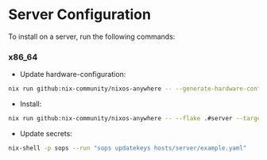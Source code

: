 # Server Configuration

To install on a server, run the following commands:

### x86_64

- Update hardware-configuration:
```bash
nix run github:nix-community/nixos-anywhere -- --generate-hardware-config nixos-generate-config ./hosts/server/hardware-configuration.nix --flake .#server --target-host user@host
```
- Install:
```bash
nix run github:nix-community/nixos-anywhere -- --flake .#server --target-host user@host
```
- Update secrets:
```bash
nix-shell -p sops --run "sops updatekeys hosts/server/example.yaml"
```
